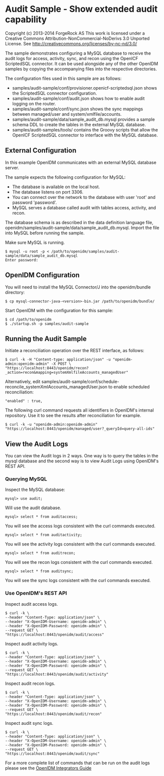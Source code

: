 Audit Sample - Show extended audit capability
=============================================
Copyright (c) 2013-2014 ForgeRock AS
This work is licensed under a Creative Commons Attribution-NonCommercial-NoDerivs 3.0 Unported License. See
http://creativecommons.org/licenses/by-nc-nd/3.0/


The sample demonstrates configuring a MySQL database to receive the audit logs for access, activity, sync, and recon using
the OpenICF ScriptedSQL connector.  It can be used alongside any of the other OpenIDM samples by copying the
accompanying files into the respective directories.

The configuration files used in this sample are as follows:

*   samples/audit-sample/conf/provisioner.openicf-scriptedsql.json shows the ScriptedSQL 
    connector configuration.
*   samples/audit-sample/conf/audit.json shows how to enable audit logging on the router.
*   samples/audit-sample/conf/sync.json shows the sync mappings between managed/user and system/xmlfile/accounts.
*   samples/audit-sample/data/sample_audit_db.mysql provides a sample schema DDL to create
    the tables in the external MySQL database.
*   samples/audit-samples/tools/ contains the Groovy scripts that allow the OpenICF
    ScriptedSQL connector to interface with the MySQL database.

External Configuration
----------------------
In this example OpenIDM communicates with an external MySQL database server.

The sample expects the following configuration for MySQL:

*   The database is available on the local host.
*   The database listens on port 3306.
*   You can connect over the network to the database with user 'root' and password 'password'.
*   MySQL serves a database called audit with tables access, activity, and recon.

The database schema is as described in the data definition language file,
openidm/samples/audit-sample/data/sample_audit_db.mysql. Import the file into MySQL before running the sample.

Make sure MySQL is running.

    $ mysql -u root -p < /path/to/openidm/samples/audit-sample/data/sample_audit_db.mysql
    Enter password:

OpenIDM Configuration
---------------------
You will need to install the MySQL Connector/J into the openidm/bundle directory:

    $ cp mysql-connector-java-<version>-bin.jar /path/to/openidm/bundle/

Start OpenIDM with the configuration for this sample:

    $ cd /path/to/openidm
    $ ./startup.sh -p samples/audit-sample

Running the Audit Sample
------------------------

Initiate a reconciliation operation over the REST interface, as follows:

    $ curl -k -H "Content-type: application/json" -u "openidm-admin:openidm-admin" -X POST \
    "https://localhost:8443/openidm/recon?_action=recon&mapping=systemXmlfileAccounts_managedUser"

Alternatively, edit samples/audit-sample/conf/schedule-reconcile_systemXmlAccounts_managedUser.json
to enable scheduled reconciliation:

    "enabled" : true,

The following curl command requests all identifiers in OpenIDM's internal
repository. Use it to see the results after reconciliation for example.

    $ curl -k -u "openidm-admin:openidm-admin" "https://localhost:8443/openidm/managed/user?_queryId=query-all-ids"

View the Audit Logs
-------------------

You can view the Audit logs in 2 ways. One way is to query the tables in the mysql database and the second way is
to view Audit Logs using OpenIDM's REST API.

### Querying MySQL
Inspect the MySQL database:

    mysql> use audit;

Will use the audit database.

    mysql> select * from auditaccess;

You will see the access logs consistent with the curl commands executed.

    mysql> select * from auditactivity;

You will see the activity logs consistent with the curl commands executed.

    mysql> select * from auditrecon;

You will see the recon logs consistent with the curl commands executed.

    mysql> select * from auditsync;

You will see the sync logs consistent with the curl commands executed.

### Use OpenIDM's REST API
Inspect audit access logs.

    $ curl -k \
    --header "Content-Type: application/json" \
    --header "X-OpenIDM-Username: openidm-admin" \
    --header "X-OpenIDM-Password: openidm-admin" \
    --request GET \
    "https://localhost:8443/openidm/audit/access"
 
Inspect audit activity logs.

    $ curl -k \
    --header "Content-Type: application/json" \
    --header "X-OpenIDM-Username: openidm-admin" \
    --header "X-OpenIDM-Password: openidm-admin" \
    --request GET \
    "https://localhost:8443/openidm/audit/activity"
 
Inspect audit recon logs.

    $ curl -k \
    --header "Content-Type: application/json" \
    --header "X-OpenIDM-Username: openidm-admin" \
    --header "X-OpenIDM-Password: openidm-admin" \
    --request GET \
    "https://localhost:8443/openidm/audit/recon"
 
Inspect audit sync logs.

    $ curl -k \
    --header "Content-Type: application/json" \
    --header "X-OpenIDM-Username: openidm-admin" \
    --header "X-OpenIDM-Password: openidm-admin" \
    --request GET \
    "https://localhost:8443/openidm/audit/sync"
 
For a more complete list of commands that can be run on the audit logs please see the
[OpenIDM Integrators Guide](http://openidm.forgerock.org/doc/integrators-guide/index.html#accessing-log-REST)